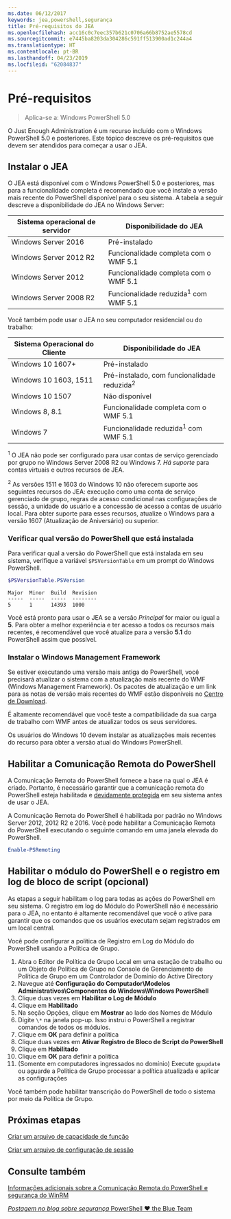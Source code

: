 ```yaml
---
ms.date: 06/12/2017
keywords: jea,powershell,segurança
title: Pré-requisitos do JEA
ms.openlocfilehash: acc16c0c7eec357b621c0706a66b8752ae5578cd
ms.sourcegitcommit: e7445ba8203da304286c591ff513900ad1c244a4
ms.translationtype: HT
ms.contentlocale: pt-BR
ms.lasthandoff: 04/23/2019
ms.locfileid: "62084837"
---
```

# <a name="prerequisites"></a>Pré-requisitos

> Aplica-se a: Windows PowerShell 5.0

O Just Enough Administration é um recurso incluído com o Windows PowerShell 5.0 e posteriores.
Este tópico descreve os pré-requisitos que devem ser atendidos para começar a usar o JEA.

## <a name="install-jea"></a>Instalar o JEA

O JEA está disponível com o Windows PowerShell 5.0 e posteriores, mas para a funcionalidade completa é recomendado que você instale a versão mais recente do PowerShell disponível para o seu sistema.
A tabela a seguir descreve a disponibilidade do JEA no Windows Server:

Sistema operacional de servidor   | Disponibilidade do JEA
--------------------------|--------------------------------
Windows Server 2016       | Pré-instalado
Windows Server 2012 R2    | Funcionalidade completa com o WMF 5.1
Windows Server 2012       | Funcionalidade completa com o WMF 5.1
Windows Server 2008 R2    | Funcionalidade reduzida<sup>1</sup> com WMF 5.1

Você também pode usar o JEA no seu computador residencial ou do trabalho:

Sistema Operacional do Cliente   | Disponibilidade do JEA
--------------------------|-----------------------------------------------------
Windows 10 1607+          | Pré-instalado
Windows 10 1603, 1511     | Pré-instalado, com funcionalidade reduzida<sup>2</sup>
Windows 10 1507           | Não disponível
Windows 8, 8.1            | Funcionalidade completa com o WMF 5.1
Windows 7                 | Funcionalidade reduzida<sup>1</sup> com WMF 5.1

<sup>1</sup> O JEA não pode ser configurado para usar contas de serviço gerenciado por grupo no Windows Server 2008 R2 ou Windows 7.
*Há suporte* para contas virtuais e outros recursos de JEA.

<sup>2</sup> As versões 1511 e 1603 do Windows 10 não oferecem suporte aos seguintes recursos do JEA: execução como uma conta de serviço gerenciado de grupo, regras de acesso condicional nas configurações de sessão, a unidade do usuário e a concessão de acesso a contas de usuário local.
Para obter suporte para esses recursos, atualize o Windows para a versão 1607 (Atualização de Aniversário) ou superior.

### <a name="check-which-version-of-powershell-is-installed"></a>Verificar qual versão do PowerShell que está instalada

Para verificar qual a versão do PowerShell que está instalada em seu sistema, verifique a variável `$PSVersionTable` em um prompt do Windows PowerShell.

```powershell
$PSVersionTable.PSVersion
```

```output
Major  Minor  Build  Revision
-----  -----  -----  --------
5      1      14393  1000
```

Você está pronto para usar o JEA se a versão *Principal* for maior ou igual a **5**.
Para obter a melhor experiência e ter acesso a todos os recursos mais recentes, é recomendável que você atualize para a versão **5.1** do PowerShell assim que possível.

### <a name="install-windows-management-framework"></a>Instalar o Windows Management Framework

Se estiver executando uma versão mais antiga do PowerShell, você precisará atualizar o sistema com a atualização mais recente do WMF (Windows Management Framework).
Os pacotes de atualização e um link para as notas de versão mais recentes do WMF estão disponíveis no [Centro de Download](https://blogs.msdn.microsoft.com/powershell/2016/02/24/windows-management-framework-wmf-5-0-rtm-packages-has-been-republished/).

É altamente recomendável que você teste a compatibilidade da sua carga de trabalho com WMF antes de atualizar todos os seus servidores.

Os usuários do Windows 10 devem instalar as atualizações mais recentes do recurso para obter a versão atual do Windows PowerShell.

## <a name="enable-powershell-remoting"></a>Habilitar a Comunicação Remota do PowerShell

A Comunicação Remota do PowerShell fornece a base na qual o JEA é criado.
Portanto, é necessário garantir que a comunicação remota do PowerShell esteja habilitada e [devidamente protegida](/powershell/scripting/setup/winrmsecurity) em seu sistema antes de usar o JEA.

A Comunicação Remota do PowerShell é habilitada por padrão no Windows Server 2012, 2012 R2 e 2016.
Você pode habilitar a Comunicação Remota do PowerShell executando o seguinte comando em uma janela elevada do PowerShell.

```powershell
Enable-PSRemoting
```

## <a name="enable-powershell-module-and-script-block-logging-optional"></a>Habilitar o módulo do PowerShell e o registro em log de bloco de script (opcional)

As etapas a seguir habilitam o log para todas as ações do PowerShell em seu sistema.
O registro em log do Módulo do PowerShell não é necessário para o JEA, no entanto é altamente recomendável que você o ative para garantir que os comandos que os usuários executam sejam registrados em um local central.

Você pode configurar a política de Registro em Log do Módulo do PowerShell usando a Política de Grupo.

1. Abra o Editor de Política de Grupo Local em uma estação de trabalho ou um Objeto de Política de Grupo no Console de Gerenciamento de Política de Grupo em um Controlador de Domínio do Active Directory
2. Navegue até **Configuração do Computador\\Modelos Administrativos\\Componentes do Windows\\Windows PowerShell**
3. Clique duas vezes em **Habilitar o Log de Módulo**
4. Clique em **Habilitado**
5. Na seção Opções, clique em **Mostrar** ao lado dos Nomes de Módulo
6. Digite `\*` na janela pop-up. Isso instrui o PowerShell a registrar comandos de todos os módulos.
7. Clique em **OK** para definir a política
8. Clique duas vezes em **Ativar Registro de Bloco de Script do PowerShell**
9. Clique em **Habilitado**
10. Clique em **OK** para definir a política
11. (Somente em computadores ingressados no domínio) Execute `gpupdate` ou aguarde a Política de Grupo processar a política atualizada e aplicar as configurações

Você também pode habilitar transcrição do PowerShell de todo o sistema por meio da Política de Grupo.

## <a name="next-steps"></a>Próximas etapas

[Criar um arquivo de capacidade de função](role-capabilities.md)

[Criar um arquivo de configuração de sessão](session-configurations.md)

## <a name="see-also"></a>Consulte também

[Informações adicionais sobre a Comunicação Remota do PowerShell e segurança do WinRM](/powershell/scripting/setup/winrmsecurity)

[*Postagem no blog sobre segurança* PowerShell ♥ the Blue Team](https://blogs.msdn.microsoft.com/powershell/2015/06/09/powershell-the-blue-team/)